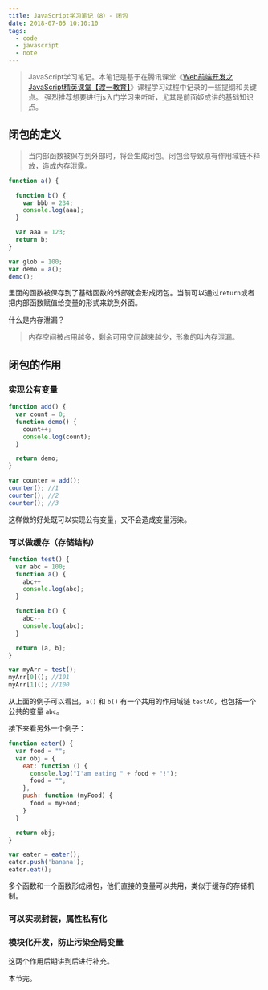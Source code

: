 ```yaml
---
title: JavaScript学习笔记（8）- 闭包
date: 2018-07-05 10:10:10
tags:
  - code
  - javascript
  - note
---
```


> JavaScript学习笔记。本笔记是基于在腾讯课堂《[Web前端开发之JavaScript精英课堂【渡一教育】](https://ke.qq.com/course/231577)》课程学习过程中记录的一些提纲和关键点。
> 强烈推荐想要进行js入门学习来听听，尤其是前面姬成讲的基础知识点。

## 闭包的定义

> 当内部函数被保存到外部时，将会生成闭包。闭包会导致原有作用域链不释放，造成内存泄露。

```javascript
function a() {

  function b() {
    var bbb = 234;
    console.log(aaa);
  }

  var aaa = 123;
  return b;
}

var glob = 100;
var demo = a();
demo();
```

里面的函数被保存到了基础函数的外部就会形成闭包。当前可以通过`return`或者把内部函数赋值给变量的形式来跳到外面。

什么是内存泄漏？

> 内存空间被占用越多，剩余可用空间越来越少，形象的叫内存泄漏。

## 闭包的作用

### 实现公有变量

```javascript
function add() {
  var count = 0;
  function demo() {
    count++;
    console.log(count);
  }

  return demo;
}

var counter = add();
counter(); //1
counter(); //2
counter(); //3
```

这样做的好处既可以实现公有变量，又不会造成变量污染。

### 可以做缓存（存储结构）

```javascript
function test() {
  var abc = 100;
  function a() {
    abc++
    console.log(abc);
  }

  function b() {
    abc--
    console.log(abc);
  }

  return [a, b];
}

var myArr = test();
myArr[0](); //101
myArr[1](); //100
```

从上面的例子可以看出，`a()` 和 `b()` 有一个共用的作用域链 `testAO`，也包括一个公共的变量 `abc`。

接下来看另外一个例子：

```javascript
function eater() {
  var food = "";
  var obj = {
    eat: function () {
      console.log("I'am eating " + food + "!");
      food = "";
    },
    push: function (myFood) {
      food = myFood;
    }
  }

  return obj;
}

var eater = eater();
eater.push('banana');
eater.eat();
```

多个函数和一个函数形成闭包，他们直接的变量可以共用，类似于缓存的存储机制。

### 可以实现封装，属性私有化

### 模块化开发，防止污染全局变量

这两个作用后期讲到后进行补充。

本节完。
